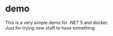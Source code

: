 # demo

This is a very simple demo for .NET 5 and docker.  
Just for trying new stuff to have something.
